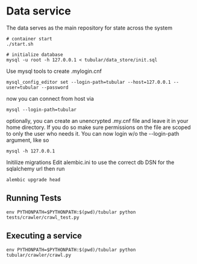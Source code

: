 # Data service
The data serves as the main repository for state across the system

````
# container start
./start.sh

# initialize database
mysql -u root -h 127.0.0.1 < tubular/data_store/init.sql
````

Use mysql tools to create .mylogin.cnf
````
mysql_config_editor set --login-path=tubular --host=127.0.0.1 --user=tubular --password
````

now you can connect from host via
````
mysql --login-path=tubular
````

optionally, you can create an unencrypted .my.cnf file and leave it in your home directory. If you do so make sure permissions on the file are scoped to only the user who needs it. You can now login w/o the --login-path argument, like so

````
mysql -h 127.0.0.1
````

Initilize migrations
Edit alembic.ini to use the correct db DSN for the sqlalchemy url then run 
````
alembic upgrade head
````
## Running Tests
````
env PYTHONPATH=$PYTHONPATH:$(pwd)/tubular python tests/crawler/crawl_test.py
````

## Executing a service
````
env PYTHONPATH=$PYTHONPATH:$(pwd)/tubular python tubular/crawler/crawl.py
````